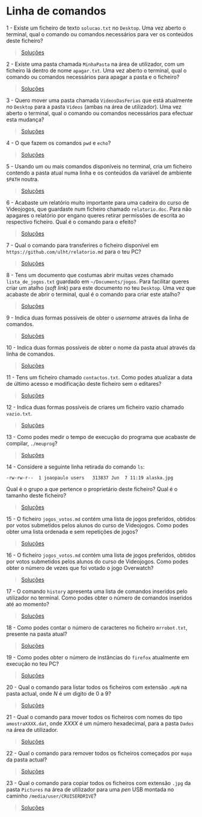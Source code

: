 # Linha de comandos

1 - Existe um ficheiro de texto `solucao.txt` no `Desktop`. Uma vez aberto o
terminal, qual o comando ou comandos necessários para ver os conteúdos deste
ficheiro?

> [Soluções](../solucoes/03_cmd/01.md)

2 - Existe uma pasta chamada `MinhaPasta` na área de utilizador, com um
ficheiro lá dentro de nome `apagar.txt`. Uma vez aberto o terminal, qual o
comando ou comandos necessários para apagar a pasta e o ficheiro?

> [Soluções](../solucoes/03_cmd/02.md)

3 - Quero mover uma pasta chamada `VideosDasFerias` que está atualmente no
`Desktop` para a pasta `Videos` (ambas na área de utilizador). Uma vez aberto o
terminal, qual o comando ou comandos necessários para efectuar esta mudança?

> [Soluções](../solucoes/03_cmd/03.md)

4 - O que fazem os comandos `pwd` e `echo`?

> [Soluções](../solucoes/03_cmd/04.md)

5 - Usando um ou mais comandos disponíveis no terminal, cria um ficheiro
contendo a pasta atual numa linha e os conteúdos da variável de ambiente
`$PATH` noutra.

> [Soluções](../solucoes/03_cmd/05.md)

6 - Acabaste um relatório muito importante para uma cadeira do curso de
Videojogos, que guardaste num ficheiro chamado `relatorio.doc`. Para não
apagares o relatório por engano queres retirar permissões de escrita ao
respectivo ficheiro. Qual é o comando para o efeito?

> [Soluções](../solucoes/03_cmd/06.md)

7 - Qual o comando para transferires o ficheiro disponível em
`https://github.com/ulht/relatorio.md` para o teu PC?

> [Soluções](../solucoes/03_cmd/07.md)

8 - Tens um documento que costumas abrir muitas vezes chamado
`lista_de_jogos.txt` guardado em `~/Documents/jogos`. Para facilitar queres
criar um atalho (_soft link_) para este documento no teu `Desktop`. Uma vez que
acabaste de abrir o terminal, qual é o comando para criar este atalho?

> [Soluções](../solucoes/03_cmd/08.md)

9 - Indica duas formas possíveis de obter o _username_ através da linha de
comandos.

> [Soluções](../solucoes/03_cmd/09.md)

10 - Indica duas formas possíveis de obter o nome da pasta atual através da
linha de comandos.

> [Soluções](../solucoes/03_cmd/10.md)

11 - Tens um ficheiro chamado `contactos.txt`. Como podes atualizar a data de
último acesso e modificação deste ficheiro sem o editares?

> [Soluções](../solucoes/03_cmd/11.md)

12 - Indica duas formas possíveis de criares um ficheiro vazio chamado
`vazio.txt`.

> [Soluções](../solucoes/03_cmd/12.md)

13 - Como podes medir o tempo de execução do programa que acabaste de
compilar, `./meuprog`?

> [Soluções](../solucoes/03_cmd/13.md)

14 - Considere a seguinte linha retirada do comando `ls`:

`-rw-rw-r--  1 joaopaulo users   313837 Jun  7 11:19 alaska.jpg`

Qual é o grupo a que pertence o proprietário deste ficheiro? Qual é o tamanho
deste ficheiro?

> [Soluções](../solucoes/03_cmd/14.md)

15 - O ficheiro `jogos_votos.md` contém uma lista de jogos preferidos,
obtidos por votos submetidos pelos alunos do curso de Videojogos. Como podes
obter uma lista ordenada e sem repetições de jogos?

> [Soluções](../solucoes/03_cmd/15.md)

16 - O ficheiro `jogos_votos.md` contém uma lista de jogos preferidos,
obtidos por votos submetidos pelos alunos do curso de Videojogos. Como podes
obter o número de vezes que foi votado o jogo Overwatch?

> [Soluções](../solucoes/03_cmd/16.md)

17 - O comando `history` apresenta uma lista de comandos inseridos pelo
utilizador no terminal. Como podes obter o número de comandos inseridos até ao
momento?

> [Soluções](../solucoes/03_cmd/17.md)

18 - Como podes contar o número de caracteres no ficheiro `mrrobot.txt`,
presente na pasta atual?

> [Soluções](../solucoes/03_cmd/18.md)

19 - Como podes obter o número de instâncias do `firefox` atualmente em
execução no teu PC?

> [Soluções](../solucoes/03_cmd/19.md)

20 - Qual o comando para listar todos os ficheiros com extensão `.mpN` na
pasta actual, onde *N* é um digito de 0 a 9?

> [Soluções](../solucoes/03_cmd/20.md)

21 - Qual o comando para mover todos os ficheiros com nomes do tipo
`amostraXXXX.dat`, onde *XXXX* é um número hexadecimal, para a pasta `Dados` na
área de utilizador.

> [Soluções](../solucoes/03_cmd/21.md)

22 - Qual o comando para remover todos os ficheiros começados por `mapa` da
pasta actual?

> [Soluções](../solucoes/03_cmd/22.md)

23 - Qual o comando para copiar todos os ficheiros com extensão `.jpg` da pasta `Pictures` na área de utilizador para uma _pen_ USB montada no caminho
`/media/user/CRUISERDRIVE`?

> [Soluções](../solucoes/03_cmd/23.md)
